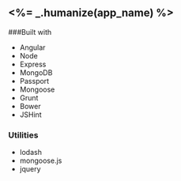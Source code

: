 ## <%= _.humanize(app_name) %>

###Built with
  * Angular
  * Node
  * Express
  * MongoDB
  * Passport
  * Mongoose
  * Grunt
  * Bower
  * JSHint

### Utilities
  * lodash
  * mongoose.js
  * jquery
